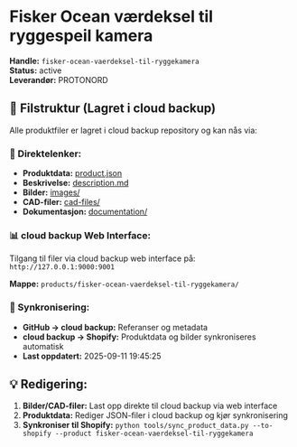# Fisker Ocean værdeksel til ryggespeil kamera

**Handle:** `fisker-ocean-vaerdeksel-til-ryggekamera`  
**Status:** active  
**Leverandør:** PROTONORD

## 📁 Filstruktur (Lagret i cloud backup)

Alle produktfiler er lagret i cloud backup repository og kan nås via:

### 🔗 Direktelenker:
- **Produktdata:** [product.json](http://127.0.0.1:9000/products/fisker-ocean-vaerdeksel-til-ryggekamera/product.json)
- **Beskrivelse:** [description.md](http://127.0.0.1:9000/products/fisker-ocean-vaerdeksel-til-ryggekamera/description.md)
- **Bilder:** [images/](http://127.0.0.1:9000/products/fisker-ocean-vaerdeksel-til-ryggekamera/images/)
- **CAD-filer:** [cad-files/](http://127.0.0.1:9000/products/fisker-ocean-vaerdeksel-til-ryggekamera/cad-files/)
- **Dokumentasjon:** [documentation/](http://127.0.0.1:9000/products/fisker-ocean-vaerdeksel-til-ryggekamera/documentation/)

### 📊 cloud backup Web Interface:
Tilgang til filer via cloud backup web interface på:
`http://127.0.0.1:9000:9001`

**Mappe:** `products/fisker-ocean-vaerdeksel-til-ryggekamera/`

### 🔄 Synkronisering:
- **GitHub → cloud backup:** Referanser og metadata
- **cloud backup → Shopify:** Produktdata og bilder synkroniseres automatisk
- **Last oppdatert:** 2025-09-11 19:45:25

## 💡 Redigering:
1. **Bilder/CAD-filer:** Last opp direkte til cloud backup via web interface
2. **Produktdata:** Rediger JSON-filer i cloud backup og kjør synkronisering
3. **Synkroniser til Shopify:** `python tools/sync_product_data.py --to-shopify --product fisker-ocean-vaerdeksel-til-ryggekamera`
